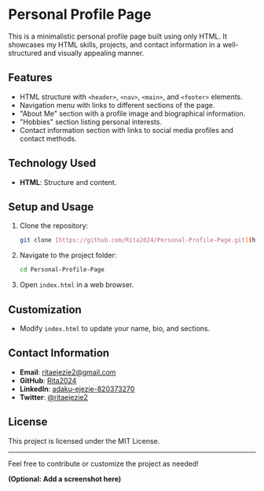 # Personal Profile Page

This is a minimalistic personal profile page built using only HTML. It showcases my HTML skills, projects, and contact information in a well-structured and visually appealing manner.

## Features

-   HTML structure with `<header>`, `<nav>`, `<main>`, and `<footer>` elements.
-   Navigation menu with links to different sections of the page.
-   "About Me" section with a profile image and biographical information.
-   "Hobbies" section listing personal interests.
-   Contact information section with links to social media profiles and contact methods.

## Technology Used

-   **HTML**: Structure and content.

## Setup and Usage

1.  Clone the repository:

    ```bash
    git clone [https://github.com/Rita2024/Personal-Profile-Page.git](https://github.com/Rita2024/Personal-Profile-Page.git)
    ```

2.  Navigate to the project folder:

    ```bash
    cd Personal-Profile-Page
    ```

3.  Open `index.html` in a web browser.

## Customization

-   Modify `index.html` to update your name, bio, and sections.

## Contact Information

-   **Email**: ritaejezie2@gmail.com
-   **GitHub**: [Rita2024](https://github.com/Rita2024)
-   **LinkedIn**: [adaku-ejezie-820373270](https://linkedin.com/in/adaku-ejezie-820373270)
-   **Twitter**: [@ritaejezie2](https://twitter.com/ritaejezie2)

## License

This project is licensed under the MIT License.

---

Feel free to contribute or customize the project as needed!

**(Optional: Add a screenshot here)**
